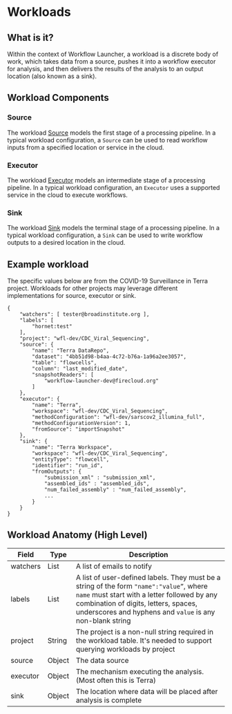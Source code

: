 # Workloads

## What is it?
Within the context of Workflow Launcher, a workload is a discrete body of work, which takes data from a source, pushes it into a workflow executor for analysis, and then delivers the results of the analysis to an output location (also known as a sink).

## Workload Components
### Source
The workload [Source](./source.md) models the first stage of a processing pipeline. In a
typical workload configuration, a `Source` can be used to read workflow inputs
from a specified location or service in the cloud.

### Executor
The workload [Executor](./executor.md) models an intermediate stage of a processing pipeline.
In a typical workload configuration, an `Executor` uses a supported
service in the cloud to execute workflows.

### Sink
The workload [Sink](./sink.md) models the terminal stage of a processing pipeline. In a
typical workload configuration, a `Sink` can be used to write workflow outputs
to a desired location in the cloud.

## Example workload 
The specific values below are from the COVID-19 Surveillance in Terra project. Workloads for other projects may leverage different implementations for source, executor or sink.

```
{
    "watchers": [ tester@broadinstitute.org ],
    "labels": [
        "hornet:test"
    ],
    "project": "wfl-dev/CDC_Viral_Sequencing",
    "source": {
        "name": "Terra DataRepo",
        "dataset": "4bb51d98-b4aa-4c72-b76a-1a96a2ee3057",
        "table": "flowcells",
        "column": "last_modified_date",
        "snapshotReaders": [
            "workflow-launcher-dev@firecloud.org"
        ]
    },
    "executor": {
        "name": "Terra",
        "workspace": "wfl-dev/CDC_Viral_Sequencing",
        "methodConfiguration": "wfl-dev/sarscov2_illumina_full",
        "methodConfigurationVersion": 1,
        "fromSource": "importSnapshot"
    },
    "sink": {
        "name": "Terra Workspace",
        "workspace": "wfl-dev/CDC_Viral_Sequencing",
        "entityType": "flowcell",
        "identifier": "run_id",
        "fromOutputs": { 
            "submission_xml" : "submission_xml",
            "assembled_ids" : "assembled_ids",
            "num_failed_assembly" : "num_failed_assembly",
            ...
        }
    }
}
```

## Workload Anatomy (High Level)

| Field    | Type | Description                     |
|----------|------|---------------------------------|
| watchers | List | A list of emails to notify |
| labels   | List | A list of user-defined labels. They must be a string of the form `"name":"value”`, where `name` must start with a letter followed by any combination of digits, letters, spaces, underscores and hyphens and `value` is any non-blank string |
| project  | String |  The project is a non-null string required in the workload table. It's needed to support querying workloads by project |
| source   | Object | The data source |
| executor   | Object | The mechanism executing the analysis. (Most often this is Terra)|
| sink   | Object | The location where data will be placed after analysis is complete|
